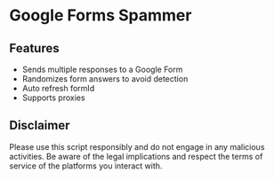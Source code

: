 # Google Forms Spammer

## Features
- Sends multiple responses to a Google Form
- Randomizes form answers to avoid detection
- Auto refresh formId
- Supports proxies

## Disclaimer
Please use this script responsibly and do not engage in any malicious activities. Be aware of the legal implications and respect the terms of service of the platforms you interact with.